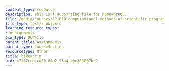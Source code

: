 ```yaml
---
content_type: resource
description: This is a supporting file for homework05.
file: /media/courses/12-010-computational-methods-of-scientific-programming-fall-2011/c7f67ccacd8060b295a4bbc309007be2_bikeacc.m
file_type: text/x-objcsrc
learning_resource_types:
- Assignments
ocw_type: OCWFile
parent_title: Assignments
parent_type: CourseSection
resourcetype: Other
title: bikeacc.m
uid: c7f67cca-cd80-60b2-95a4-bbc309007be2
---
```


